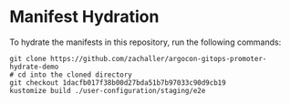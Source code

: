 # Manifest Hydration

To hydrate the manifests in this repository, run the following commands:

```shell
git clone https://github.com/zachaller/argocon-gitops-promoter-hydrate-demo
# cd into the cloned directory
git checkout 1dacfb017f38b00d27bda51b7b97033c90d9cb19
kustomize build ./user-configuration/staging/e2e
```
